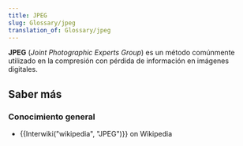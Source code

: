 ```yaml
---
title: JPEG
slug: Glossary/jpeg
translation_of: Glossary/jpeg
---
```

**JPEG** (_Joint Photographic Experts Group_) es un método comúnmente utilizado en la compresión con pérdida de información en imágenes digitales.

## **Saber más**

### **Conocimiento general**

- {{Interwiki("wikipedia", "JPEG")}} on Wikipedia
